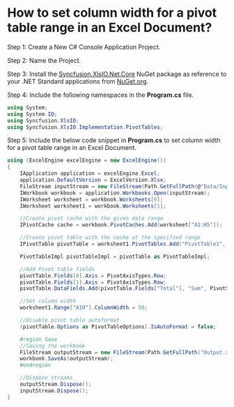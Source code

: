 # How to set column width for a pivot table range in an Excel Document?

Step 1: Create a New C# Console Application Project.

Step 2: Name the Project.

Step 3: Install the [Syncfusion.XlsIO.Net.Core](https://www.nuget.org/packages/Syncfusion.XlsIO.Net.Core) NuGet package as reference to your .NET Standard applications from [NuGet.org](https://www.nuget.org).

Step 4: Include the following namespaces in the **Program.cs** file.

```csharp
using System;
using System.IO;
using Syncfusion.XlsIO;
using Syncfusion.XlsIO.Implementation.PivotTables;
```

Step 5: Include the below code snippet in **Program.cs** to set column width for a pivot table range in an Excel Document.

```csharp
using (ExcelEngine excelEngine = new ExcelEngine())
{
    IApplication application = excelEngine.Excel;
    application.DefaultVersion = ExcelVersion.Xlsx;
    FileStream inputStream = new FileStream(Path.GetFullPath(@"Data/InputTemplate.xlsx"), FileMode.Open, FileAccess.Read);
    IWorkbook workbook = application.Workbooks.Open(inputStream);
    IWorksheet worksheet = workbook.Worksheets[0];
    IWorksheet worksheet1 = workbook.Worksheets[1];

    //Create pivot cache with the given data range
    IPivotCache cache = workbook.PivotCaches.Add(worksheet["A1:H5"]);

    //Create pivot table with the cache at the specified range
    IPivotTable pivotTable = worksheet1.PivotTables.Add("PivotTable1", worksheet1["A1"], cache);

    PivotTableImpl pivotTableImpl = pivotTable as PivotTableImpl;

    //Add Pivot table fields 
    pivotTable.Fields[0].Axis = PivotAxisTypes.Row;
    pivotTable.Fields[1].Axis = PivotAxisTypes.Row;
    pivotTable.DataFields.Add(pivotTable.Fields["Total"], "Sum", PivotSubtotalTypes.Sum);

    //Set column width
    worksheet1.Range["A10"].ColumnWidth = 50;

    //Disable pivot table autoformat    
    (pivotTable.Options as PivotTableOptions).IsAutoFormat = false;

    #region Save
    //Saving the workbook
    FileStream outputStream = new FileStream(Path.GetFullPath("Output.xlsx"), FileMode.Create, FileAccess.Write);
    workbook.SaveAs(outputStream);
    #endregion

    //Dispose streams
    outputStream.Dispose();
    inputStream.Dispose();
}
```	